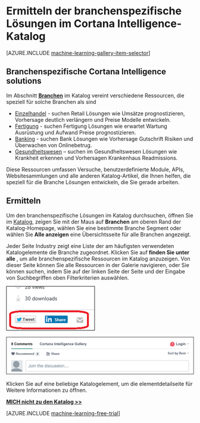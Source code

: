 <properties
    pageTitle="Cortana Intelligence Katalog branchenspezifische Lösungen | Microsoft Azure"
    description="Ermitteln Sie die Branche Lösungen im Katalog Intelligence Cortana."
    services="machine-learning"
    documentationCenter=""
    authors="garyericson"
    manager="jhubbard"
    editor="cgronlun"/>

<tags
    ms.service="machine-learning"
    ms.workload="data-services"
    ms.tgt_pltfrm="na"
    ms.devlang="na"
    ms.topic="article"
    ms.date="10/13/2016"
    ms.author="roopalik;garye"/>


# <a name="discover-industry-specific-solutions-in-the-cortana-intelligence-gallery"></a>Ermitteln der branchenspezifische Lösungen im Cortana Intelligence-Katalog

[AZURE.INCLUDE [machine-learning-gallery-item-selector](../../includes/machine-learning-gallery-item-selector.md)]

## <a name="industry-specific-cortana-intelligence-solutions"></a>Branchenspezifische Cortana Intelligence solutions

Im Abschnitt **[Branchen](https://gallery.cortanaintelligence.com/industries)** im Katalog vereint verschiedene Ressourcen, die speziell für solche Branchen als sind

- [Einzelhandel](https://gallery.cortanaintelligence-int.com/industries/retail) - suchen Retail Lösungen wie Umsätze prognostizieren, Vorhersage deutlich verlängern und Preise Modelle entwickeln.
- [Fertigung](https://gallery.cortanaintelligence-int.com/industries/manufacturing) - suchen Fertigung Lösungen wie erwartet Wartung Ausrüstung und Aufwand Preise prognostizieren.
- [Banking](https://gallery.cortanaintelligence-int.com/industries/banking) - suchen Bank Lösungen wie Vorhersage Gutschrift Risiken und Überwachen von Onlinebetrug.
- [Gesundheitswesen](https://gallery.cortanaintelligence-int.com/industries/healthcare) – suchen im Gesundheitswesen Lösungen wie Krankheit erkennen und Vorhersagen Krankenhaus Readmissions.

Diese Ressourcen umfassen Versuche, benutzerdefinierte Module, APIs, Websitesammlungen und alle anderen Katalog-Artikel, die Ihnen helfen, die speziell für die Branche Lösungen entwickeln, die Sie gerade arbeiten.

## <a name="discover"></a>Ermitteln

 Um den branchenspezifische Lösungen im Katalog durchsuchen, öffnen Sie im [Katalog](http://gallery.cortanaintelligence.com), zeigen Sie mit der Maus auf **Branchen** am oberen Rand der Katalog-Homepage, wählen Sie eine bestimmte Branche Segment oder wählen Sie **Alle anzeigen** eine Übersichtsseite für alle Branchen angezeigt.

 Jeder Seite Industry zeigt eine Liste der am häufigsten verwendeten Katalogelemente die Branche zugeordnet.
Klicken Sie auf **finden Sie unter alle** , um alle branchenspezifische Ressourcen im Katalog anzuzeigen.
Von dieser Seite können Sie alle Ressourcen in der Galerie navigieren, oder Sie können suchen, indem Sie auf der linken Seite der Seite und der Eingabe von Suchbegriffen oben Filterkriterien auswählen.

![Dieses Element für Freunde freigeben](media\machine-learning-gallery-how-to-use-contribute-publish\share-links.png)

![Fügen Sie eigene Kommentare hinzu](media\machine-learning-gallery-how-to-use-contribute-publish\comments.png)

 Klicken Sie auf eine beliebige Katalogelement, um die elementdetailseite für Weitere Informationen zu öffnen.


**[MICH nicht zu den Katalog >>](http://gallery.cortanaintelligence.com)**

[AZURE.INCLUDE [machine-learning-free-trial](../../includes/machine-learning-free-trial.md)]
